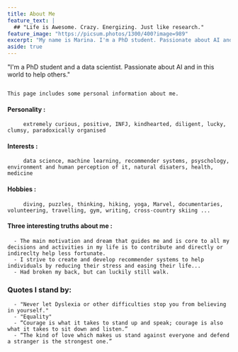 ```yaml
---
title: About Me
feature_text: |
  ## "Life is Awesome. Crazy. Energizing. Just like research."
feature_image: "https://picsum.photos/1300/400?image=989"
excerpt: "My name is Marina. I'm a PhD student. Passionate about AI and in this world to help others."
aside: true
---
```


"I'm a PhD student and a data scientist. Passionate about AI and in this world to help others."


                                                                                                    This page includes some personal information about me.


         
#### Personality : 

         extremely curious, positive, INFJ, kindhearted, diligent, lucky, clumsy, paradoxically organised



#### Interests : 

         data science, machine learning, recommender systems, psyschology, environment and human perception of it, natural disaters, health, medicine



#### Hobbies : 

         diving, puzzles, thinking, hiking, yoga, Marvel, documentaries, volunteering, travelling, gym, writing, cross-country skiing ...



#### Three interesting truths about me :

      - The main motivation and dream that guides me and is core to all my decisions and activities in my life is to contribute and directly or indireclty help less fortunate.
      - I strive to create and develop recommender systems to help individuals by reducing their stress and easing their life...
      - Had broken my back, but can luckily still walk.
      


### Quotes I stand by:

      - "Never let Dyslexia or other difficulties stop you from believing in yourself."
      - "Equality"
      - “Courage is what it takes to stand up and speak; courage is also what it takes to sit down and listen.” 
      - “The kind of love which makes us stand against everyone and defend a stranger is the strongest one.”  
      





